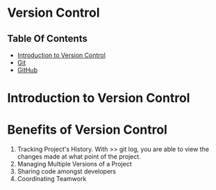 # Version Control

## Table Of Contents
- [Introduction to Version Control]()
- [Git]()
- [GitHub]()

# Introduction to Version Control

# Benefits of Version Control
1. Tracking Project's History. With >> git log, you are able to view the changes made at what point of the project.
2. Managing Multiple Versions of a Project
3. Sharing code amongst developers
4. Coordinating Teamwork